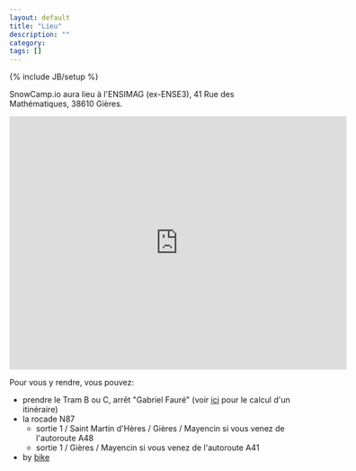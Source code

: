 ```yaml
---
layout: default
title: "Lieu"
description: ""
category:
tags: []
---
```

{% include JB/setup %}

SnowCamp.io aura lieu à l'ENSIMAG (ex-ENSE3), 41 Rue des Mathématiques, 38610 Gières.

<p><iframe src="https://www.google.com/maps/embed?pb=!1m18!1m12!1m3!1d2811.6907171777384!2d5.768589951273108!3d45.19335665939293!2m3!1f0!2f0!3f0!3m2!1i1024!2i768!4f13.1!3m3!1m2!1s0x478af5a72c27a3f3%3A0x6c2012614b6bc514!2s41+Rue+des+Math%C3%A9matiques%2C+38610+Gi%C3%A8res!5e0!3m2!1sen!2sfr!4v1448035963695" width="600" height="450" frameborder="0" style="border:0" allowfullscreen></iframe></p>

Pour vous y rendre, vous pouvez:

- prendre le Tram B ou C, arrêt "Gabriel Fauré" (voir [ici](http://www.tag.fr/87-itineraire.htmhttp://www.tag.fr/87-itineraire.htm) pour le calcul d'un itinéraire)
- la rocade N87
  - sortie 1 / Saint Martin d'Hères / Gières / Mayencin si vous venez de l'autoroute A48
  - sortie 1 / Gières / Mayencin si vous venez de l'autoroute A41
- by [bike](http://www.metromobilite.fr/velo.html)
